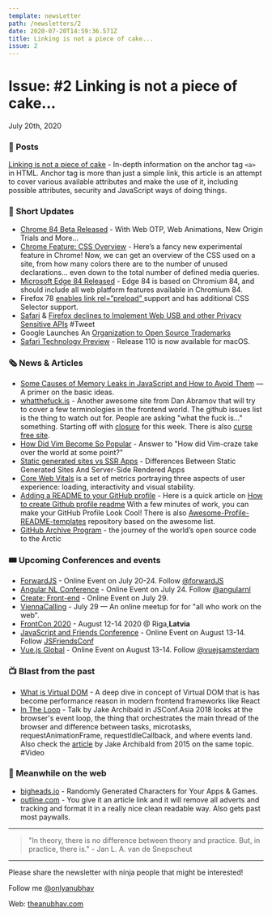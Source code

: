 ```yaml
---
template: newsLetter
path: /newsletters/2
date: 2020-07-20T14:59:36.571Z
title: Linking is not a piece of cake...
issue: 2
---
```


# Issue: #2 Linking is not a piece of cake...

July 20th, 2020

### 📖 Posts

[Linking is not a piece of cake](https://theanubhav.com/2020/02/20/linking-is-not-easy/) - In-depth information on the anchor tag `<a>` in HTML.
Anchor tag is more than just a simple link, this article is an attempt to cover various available attributes and make the use of it, including possible attributes, security and JavaScript ways of doing things.

### 📌 Short Updates

-   [Chrome 84 Beta Released](https://blog.chromium.org/2020/05/chrome-84-beta-web-otp-web-animations.html) - With Web OTP, Web Animations, New Origin Trials and More...
-   [Chrome Feature: CSS Overview](https://css-tricks.com/new-in-chrome-css-overview/) - Here’s a fancy new experimental feature in Chrome! Now, we can get an overview of the CSS used on a site, from how many colors there are to the number of unused declarations… even down to the total number of defined media queries.
-   [Microsoft Edge 84 Released](https://docs.microsoft.com/en-us/DeployEdge/microsoft-edge-relnote-stable-channel) - Edge 84 is based on Chromium 84, and should include all web platform features available in Chromium 84.
-   Firefox 78 [enables link rel=”preload” ](https://developer.mozilla.org/en-US/docs/Web/HTML/Preloading_content)support and has additional CSS Selector support.
-   [Safari](https://webkit.org/tracking-prevention/#anti-fingerprinting) & [Firefox declines to Implement Web USB and other Privacy Sensitive APIs](https://twitter.com/marcosc/status/1277737614687170560) #Tweet
-   Google Launches An [Organization to Open Source Trademarks](https://opensource.googleblog.com/2020/07/announcing-new-kind-of-open-source.html)
-   [Safari Technology Preview](https://webkit.org/blog/6017/introducing-safari-technology-preview/) - Release 110 is now available for macOS.

### 🗞 News & Articles

-   [Some Causes of Memory Leaks in JavaScript and How to Avoid Them](https://javascriptweekly.com/link/89346/6f4cca59d5) — A primer on the basic ideas.
-   [whatthefuck.is](https://whatthefuck.is/) - Another awesome site from Dan Abramov that will try to cover a few terminologies in the frontend world. The github issues list is the thing to watch out for. People are asking "what the fuck is..." something. Starting off with [closure](https://whatthefuck.is/closure) for this week. There is also [curse free site](https://whatthefork.is/).
-   [How Did Vim Become So Popular](https://pragmaticpineapple.com/how-did-vim-become-so-popular/) - Answer to "How did Vim-craze take over the world at some point?"
-   [Static generated sites vs SSR Apps](https://www.smashingmagazine.com/2020/07/differences-static-generated-sites-server-side-rendered-apps/) - Differences Between Static Generated Sites And Server-Side Rendered Apps
-   [Core Web Vitals](https://calibreapp.com/blog/core-web-vitals) is a set of metrics portraying three aspects of user experience: loading, interactivity and visual stability.
-   [Adding a README to your GitHub profile](https://elitedamyth.xyz/2020-07-12-Customizing-GitHub) - Here is a quick article on [How to create Github profile readme](https://www.aboutmonica.com/blog/how-to-create-a-github-profile-readme) With a few minutes of work, you can make your GitHub Profile Look Cool! There is also [Awesome-Profile-README-templates](https://github.com/kautukkundan/Awesome-Profile-README-templates) repository based on the awesome list.
-   [GitHub Archive Program](https://github.blog/2020-07-16-github-archive-program-the-journey-of-the-worlds-open-source-code-to-the-arctic/) - the journey of the world’s open source code to the Arctic

### 🎟 Upcoming Conferences and events

-   [ForwardJS](https://forwardjs.com/sanfrancisco/) - Online Event on July 20-24. Follow [@forwardJS](https://twitter.com/forwardjs)
-   [Angular NL Conference](https://www.angularnl.com/) - Online Event on July 24. Follow [@angularnl](https://twitter.com/angularnl)
-   [Create: Front-end](https://createfrontenddevelopers.splashthat.com/) - Online Event on July 29.
-   [ViennaCalling](https://webclerks.at/vienna-calling/) - July 29 — An online meetup for for "all who work on the web".
-   [FrontCon 2020](https://2020.frontcon.com/) - August 12-14 2020 @ Riga,**Latvia**
-   [JavaScript and Friends Conference](https://www.javascriptandfriends.com/) - Online Event on August 13-14. Follow [JSFriendsConf](https://twitter.com/JSFriendsConf)
-   [Vue.js Global](https://www.vuejs.amsterdam/) - Online Event on August 13-14. Follow [@vuejsamsterdam](https://twitter.com/@vuejsamsterdam)

### 📺 Blast from the past

-   [What is Virtual DOM](https://jbi.sh/what-is-virtual-dom/) - A deep dive in concept of Virtual DOM that is has become performance reason in modern frontend frameworks like React
-   [In The Loop](https://www.youtube.com/watch?v=cCOL7MC4Pl0) - Talk by Jake Archibald in JSConf.Asia 2018 looks at the browser's event loop, the thing that orchestrates the main thread of the browser and difference between tasks, microtasks, requestAnimationFrame, requestIdleCallback, and where events land. Also check the [article](https://jakearchibald.com/2015/tasks-microtasks-queues-and-schedules/) by Jake Archibald from 2015 on the same topic. #Video

### 🎨 Meanwhile on the web

-   [bigheads.io](https://bigheads.io/) - Randomly Generated Characters for Your Apps & Games.
-   [outline.com](https://outline.com/) - You give it an article link and it will remove all adverts and tracking and format it in a really nice clean readable way. Also gets past most paywalls.

---

> "In theory, there is no difference between theory and practice. But, in practice, there is." - Jan L. A. van de Snepscheut

---

Please share the newsletter with ninja people that might be interested!

Follow me [@onlyanubhav](https://twitter.com/onlyanubhav)

Web: [theanubhav.com](http://theanubhav.com/)

